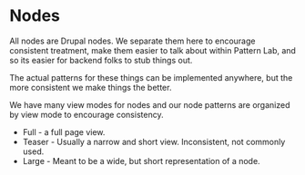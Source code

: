 # Nodes

All nodes are Drupal nodes. We separate them here
to encourage consistent treatment, make them easier to talk about
within Pattern Lab, and so its easier for backend folks to stub
things out. 

The actual patterns for these things can be implemented anywhere, 
but the more consistent we make things the better.

We have many view modes for nodes and our node patterns are organized by
view mode to encourage consistency.

* Full - a full page view.
* Teaser - Usually a narrow and short view. Inconsistent, not commonly used.
* Large - Meant to be a wide, but short representation of a node. 
